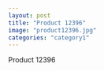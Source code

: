 ```yaml
---
layout: post
title: "Product 12396"
image: "product12396.jpg"
categories: "category1"
---
```

Product 12396
